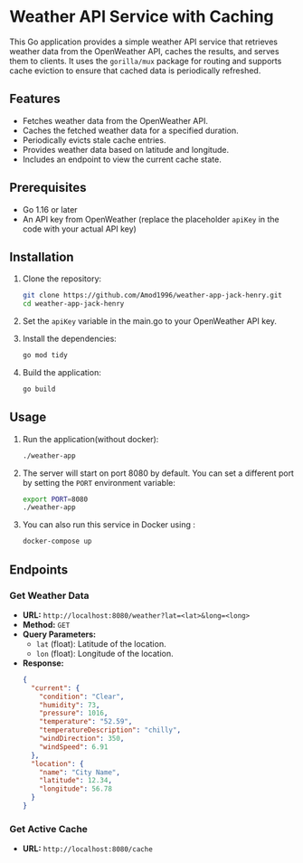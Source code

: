 # Weather API Service with Caching

This Go application provides a simple weather API service that retrieves weather data from the OpenWeather API, caches the results, and serves them to clients. It uses the `gorilla/mux` package for routing and supports cache eviction to ensure that cached data is periodically refreshed.

## Features

- Fetches weather data from the OpenWeather API.
- Caches the fetched weather data for a specified duration.
- Periodically evicts stale cache entries.
- Provides weather data based on latitude and longitude.
- Includes an endpoint to view the current cache state.

## Prerequisites

- Go 1.16 or later
- An API key from OpenWeather (replace the placeholder `apiKey` in the code with your actual API key)

## Installation

1. Clone the repository:
    ```sh
    git clone https://github.com/Amod1996/weather-app-jack-henry.git
    cd weather-app-jack-henry
    ```
2. Set the `apiKey` variable in the main.go to your OpenWeather API key.   

3. Install the dependencies:
    ```sh
    go mod tidy
    ```

4. Build the application:
    ```sh
    go build
    ```

## Usage


1. Run the application(without docker):
    ```sh
    ./weather-app
    ```

2. The server will start on port 8080 by default. You can set a different port by setting the `PORT` environment variable:
    ```sh
    export PORT=8080
    ./weather-app
    ```
3. You can also run this service in Docker using :
    ```sh
    docker-compose up
    ``` 

## Endpoints

### Get Weather Data

- **URL:** `http://localhost:8080/weather?lat=<lat>&long=<long>`
- **Method:** `GET`
- **Query Parameters:**
    - `lat` (float): Latitude of the location.
    - `lon` (float): Longitude of the location.
- **Response:**
  ```json
  {
    "current": {
      "condition": "Clear",
      "humidity": 73,
      "pressure": 1016,
      "temperature": "52.59",
      "temperatureDescription": "chilly",
      "windDirection": 350,
      "windSpeed": 6.91
    },
    "location": {
      "name": "City Name",
      "latitude": 12.34,
      "longitude": 56.78
    }
  }
  
### Get Active Cache
- **URL:** `http://localhost:8080/cache`

